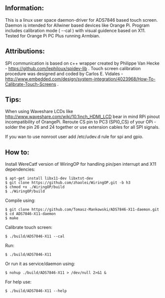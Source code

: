 Information:
------------

This is a linux user space daemon-driver for ADS7846 based touch screen. Daemon is intended for Allwiner based devices like Orange Pi. 
Program includes calibration mode ( --cal ) with visual guidence based on X11. Tested for Orange Pi PC Plus running Armbian.

Attributions:
-------------

SPI communication is based on c++ wrapper created by Philippe Van Hecke - https://github.com/lephiloux/spidev-lib . 
Touch screen calibration procedure was designed and coded by Carlos E. Vidales - http://www.embedded.com/design/system-integration/4023968/How-To-Calibrate-Touch-Screens .

Tips:
-----
When using Waveshare LCDs like http://www.waveshare.com/wiki/10.1inch_HDMI_LCD bear in mind RPi pinout incompatibility of OrangePi. Reroute CS pin to PC3 (SPI0_CS) of your OPi - solder the pin 26 and 24 together or use extension cables for all SPI signals. 

If you wan to use nonroot user add /etc/udev.d rule for spi and gpio.

How to:
-------

Install WereCatf version of WiringOP for handling pin/pen interrupt and X11 dependencies:
```
$ apt-get install libx11-dev libxtst-dev
$ git clone https://github.com/zhaolei/WiringOP.git -b h3 
$ chmod +x ./WiringOP/build
$ ./WiringOP/build
```

Compile using:
```
$ git clone https://github.com/Tomasz-Mankowski/ADS7846-X11-daemon.git
$ cd ADS7846-X11-daemon
$ make
```

Calibrate touch screen:
```
$ ./build/ADS7846-X11 --cal
```

Run:
```
$ ./build/ADS7846-X11
```

Or run it as service/daemon using:
```
$ nohup ./build/ADS7846-X11 > /dev/null 2>&1 &
```

For help use:
```
$ ./build/ADS7846-X11 --help
```	
